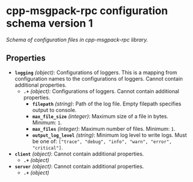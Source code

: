 # cpp-msgpack-rpc configuration schema version 1

*Schema of configuration files in cpp-msgpack-rpc library.*

## Properties

- **`logging`** *(object)*: Configurations of loggers. This is a mapping from configuration names to the configurations of loggers. Cannot contain additional properties.
  - **`.+`** *(object)*: Configurations of loggers. Cannot contain additional properties.
    - **`filepath`** *(string)*: Path of the log file. Empty filepath specifies output to console.
    - **`max_file_size`** *(integer)*: Maximum size of a file in bytes. Minimum: `1`.
    - **`max_files`** *(integer)*: Maximum number of files. Minimum: `1`.
    - **`output_log_level`** *(string)*: Minimum log level to write logs. Must be one of: `["trace", "debug", "info", "warn", "error", "critical"]`.
- **`client`** *(object)*: Cannot contain additional properties.
  - **`.+`** *(object)*
- **`server`** *(object)*: Cannot contain additional properties.
  - **`.+`** *(object)*
